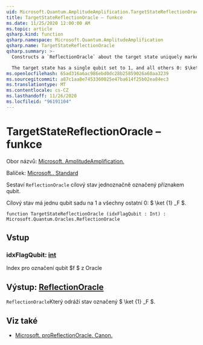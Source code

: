 ```yaml
---
uid: Microsoft.Quantum.AmplitudeAmplification.TargetStateReflectionOracle
title: TargetStateReflectionOracle – funkce
ms.date: 11/25/2020 12:00:00 AM
ms.topic: article
qsharp.kind: function
qsharp.namespace: Microsoft.Quantum.AmplitudeAmplification
qsharp.name: TargetStateReflectionOracle
qsharp.summary: >-
  Constructs a `ReflectionOracle` about the target state uniquely marked by the flag qubit.

  The target state has a single qubit set to 1, and all others 0: $\ket{1}_f$.
ms.openlocfilehash: 65ad316a6ac986ebd0dc28b25859026a60aa3239
ms.sourcegitcommit: a87c1aa8e7453360025e47ba614f25b02ea84ec3
ms.translationtype: MT
ms.contentlocale: cs-CZ
ms.lasthandoff: 11/26/2020
ms.locfileid: "96191104"
---
```

# <a name="targetstatereflectionoracle-function"></a>TargetStateReflectionOracle – funkce

Obor názvů: [Microsoft. AmplitudeAmplification.](xref:Microsoft.Quantum.AmplitudeAmplification)

Balíček: [Microsoft.. Standard](https://nuget.org/packages/Microsoft.Quantum.Standard)


Sestaví `ReflectionOracle` cílový stav jednoznačně označený příznakem qubit.

Cílový stav má jednu qubit sadu na 1 a všechny ostatní 0: $ \ket {1} _F $.

```qsharp
function TargetStateReflectionOracle (idxFlagQubit : Int) : Microsoft.Quantum.Oracles.ReflectionOracle
```


## <a name="input"></a>Vstup

### <a name="idxflagqubit--int"></a>idxFlagQubit: [int](xref:microsoft.quantum.lang-ref.int)

Index pro označení qubit $f $ z Oracle



## <a name="output--reflectionoracle"></a>Výstup: [ReflectionOracle](xref:Microsoft.Quantum.Oracles.ReflectionOracle)

`ReflectionOracle`Který odráží stav označený $ \ket {1} _F $.

## <a name="see-also"></a>Viz také

- [Microsoft. proReflectionOracle. Canon.](xref:Microsoft.Quantum.Canon.ReflectionOracle)